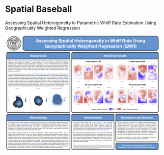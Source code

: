 # Spatial Baseball

Assessing Spatial Heterogeneity in Parametric Whiff Rate Estimation Using Geographically Weighted Regression

![SpatialBaseballPoster](https://github.com/Riley-Leonard-99/Spatial-Baseball/blob/main/SpatialBaseballPoster.png)
